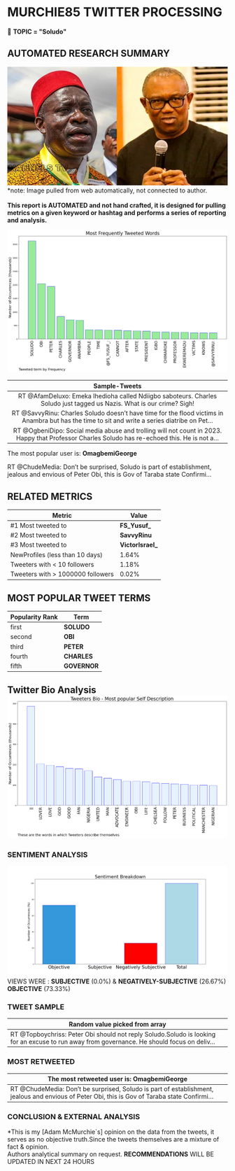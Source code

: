 # MURCHIE85 TWITTER PROCESSING 
&#x1F34E; **TOPIC = "Soludo"**

## AUTOMATED RESEARCH SUMMARY

![image](assets/2022-11-14hashtagImage.png)*note: Image pulled from web automatically, not connected to author.
<br></br>
<b> This report is AUTOMATED and not hand crafted, it is designed for pulling metrics on a given keyword or hashtag and performs a series of reporting and analysis.</b>



![image](assets/2022-11-14TWEETS.png)



|                **Sample-Tweets**        |
| :-------------: |
| RT @AfamDeluxo: Emeka Ihedioha called Ndiigbo saboteurs. Charles Soludo just tagged us Nazis. What is our crime? Sigh! |
| RT @SavvyRinu: Charles Soludo doesn’t have time for the flood victims in Anambra but has the time to sit and write a series diatribe on Pet… |
| RT @OgbeniDipo: Social media abuse and trolling will not count in 2023. Happy that Professor Charles Soludo has re-echoed this. He is not a… |

The most popular user is: **OmagbemiGeorge**
<div class="alert alert-block alert-danger"> RT @ChudeMedia: Don’t be surprised, Soludo is part of establishment, jealous and envious of Peter Obi, this is Gov of Taraba state Confirmi…</div>

## RELATED METRICS<br>
| Metric | Value |
| ------------- | ------------- |
| #1 Most tweeted to  | **FS_Yusuf_** |
| #2 Most tweeted to  | **SavvyRinu** |
| #3 Most tweeted to  | **VictorIsrael_** |
| NewProfiles (less than 10 days) | 1.64%  |
| Tweeters with < 10 followers  | 1.18%|
| Tweeters with > 1000000 followers  | 0.02%  |



## MOST POPULAR TWEET TERMS 


| Popularity Rank  | Term |
| ------------- | ------------- |
| first  | **SOLUDO**  |
| second  | **OBI**  |
| third  | **PETER** |
| fourth  | **CHARLES**  |
| fifth  | **GOVERNOR**  |


## Twitter Bio Analysis![image](assets/2022-11-14BIO.png)
### SENTIMENT ANALYSIS
![image](assets/2022-11-14sentiment.png)
VIEWS WERE : **SUBJECTIVE**  (0.0%) & **NEGATIVELY-SUBJECTIVE** (26.67%) **OBJECTIVE** (73.33%)

### TWEET SAMPLE 
| Random value picked from array |
| ------------- |
|RT @Topboychriss: Peter Obi should not reply Soludo.Soludo is looking for an excuse to run away from governance. He should focus on deliv… |

### MOST RETWEETED 

| The most retweeted user is: **OmagbemiGeorge**  |
| ------------- |
| RT @ChudeMedia: Don’t be surprised, Soludo is part of establishment, jealous and envious of Peter Obi, this is Gov of Taraba state Confirmi… |

### CONCLUSION & EXTERNAL ANALYSIS

*This is my [Adam McMurchie`s] opinion on the data from the tweets, it serves as no objective truth.Since the tweets themselves are a mixture of fact & opinion.<br>
Authors analytical summary on request.
**RECOMMENDATIONS** WILL BE UPDATED IN NEXT  24 HOURS <br>